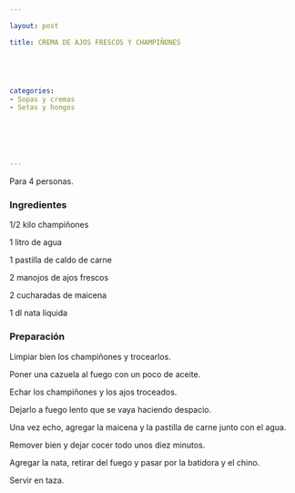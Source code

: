 ```yaml
---

layout: post

title: CREMA DE AJOS FRESCOS Y CHAMPIÑONES





categories:
- Sopas y cremas
- Setas y hongos






---
```


Para 4 personas.

<h3>Ingredientes</h3>

1/2 kilo champiñones

1 litro de agua

1 pastilla de caldo de carne

2 manojos de ajos frescos

2 cucharadas de maicena

1 dl nata liquida

<h3>Preparación</h3>

Limpiar bien los champiñones y trocearlos.

Poner una cazuela al fuego con un poco de aceite.

Echar los champiñones y los ajos troceados.

Dejarlo a fuego lento que se vaya haciendo despacio.

Una vez echo, agregar la maicena y la pastilla de carne junto con el agua.

Remover bien y dejar cocer todo unos diez minutos.

Agregar la nata, retirar del fuego y pasar por la batidora y el chino.

Servir en taza.